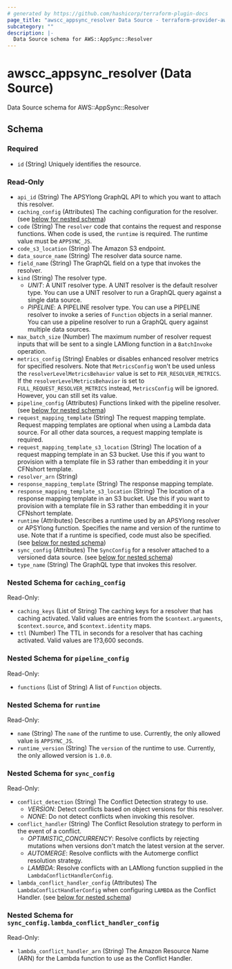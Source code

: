 ```yaml
---
# generated by https://github.com/hashicorp/terraform-plugin-docs
page_title: "awscc_appsync_resolver Data Source - terraform-provider-awscc"
subcategory: ""
description: |-
  Data Source schema for AWS::AppSync::Resolver
---
```


# awscc_appsync_resolver (Data Source)

Data Source schema for AWS::AppSync::Resolver



<!-- schema generated by tfplugindocs -->
## Schema

### Required

- `id` (String) Uniquely identifies the resource.

### Read-Only

- `api_id` (String) The APSYlong GraphQL API to which you want to attach this resolver.
- `caching_config` (Attributes) The caching configuration for the resolver. (see [below for nested schema](#nestedatt--caching_config))
- `code` (String) The ``resolver`` code that contains the request and response functions. When code is used, the ``runtime`` is required. The runtime value must be ``APPSYNC_JS``.
- `code_s3_location` (String) The Amazon S3 endpoint.
- `data_source_name` (String) The resolver data source name.
- `field_name` (String) The GraphQL field on a type that invokes the resolver.
- `kind` (String) The resolver type.
  +  *UNIT*: A UNIT resolver type. A UNIT resolver is the default resolver type. You can use a UNIT resolver to run a GraphQL query against a single data source.
  +  *PIPELINE*: A PIPELINE resolver type. You can use a PIPELINE resolver to invoke a series of ``Function`` objects in a serial manner. You can use a pipeline resolver to run a GraphQL query against multiple data sources.
- `max_batch_size` (Number) The maximum number of resolver request inputs that will be sent to a single LAMlong function in a ``BatchInvoke`` operation.
- `metrics_config` (String) Enables or disables enhanced resolver metrics for specified resolvers. Note that ``MetricsConfig`` won't be used unless the ``resolverLevelMetricsBehavior`` value is set to ``PER_RESOLVER_METRICS``. If the ``resolverLevelMetricsBehavior`` is set to ``FULL_REQUEST_RESOLVER_METRICS`` instead, ``MetricsConfig`` will be ignored. However, you can still set its value.
- `pipeline_config` (Attributes) Functions linked with the pipeline resolver. (see [below for nested schema](#nestedatt--pipeline_config))
- `request_mapping_template` (String) The request mapping template.
 Request mapping templates are optional when using a Lambda data source. For all other data sources, a request mapping template is required.
- `request_mapping_template_s3_location` (String) The location of a request mapping template in an S3 bucket. Use this if you want to provision with a template file in S3 rather than embedding it in your CFNshort template.
- `resolver_arn` (String)
- `response_mapping_template` (String) The response mapping template.
- `response_mapping_template_s3_location` (String) The location of a response mapping template in an S3 bucket. Use this if you want to provision with a template file in S3 rather than embedding it in your CFNshort template.
- `runtime` (Attributes) Describes a runtime used by an APSYlong resolver or APSYlong function. Specifies the name and version of the runtime to use. Note that if a runtime is specified, code must also be specified. (see [below for nested schema](#nestedatt--runtime))
- `sync_config` (Attributes) The ``SyncConfig`` for a resolver attached to a versioned data source. (see [below for nested schema](#nestedatt--sync_config))
- `type_name` (String) The GraphQL type that invokes this resolver.

<a id="nestedatt--caching_config"></a>
### Nested Schema for `caching_config`

Read-Only:

- `caching_keys` (List of String) The caching keys for a resolver that has caching activated.
 Valid values are entries from the ``$context.arguments``, ``$context.source``, and ``$context.identity`` maps.
- `ttl` (Number) The TTL in seconds for a resolver that has caching activated.
 Valid values are 1?3,600 seconds.


<a id="nestedatt--pipeline_config"></a>
### Nested Schema for `pipeline_config`

Read-Only:

- `functions` (List of String) A list of ``Function`` objects.


<a id="nestedatt--runtime"></a>
### Nested Schema for `runtime`

Read-Only:

- `name` (String) The ``name`` of the runtime to use. Currently, the only allowed value is ``APPSYNC_JS``.
- `runtime_version` (String) The ``version`` of the runtime to use. Currently, the only allowed version is ``1.0.0``.


<a id="nestedatt--sync_config"></a>
### Nested Schema for `sync_config`

Read-Only:

- `conflict_detection` (String) The Conflict Detection strategy to use.
  +  *VERSION*: Detect conflicts based on object versions for this resolver.
  +  *NONE*: Do not detect conflicts when invoking this resolver.
- `conflict_handler` (String) The Conflict Resolution strategy to perform in the event of a conflict.
  +  *OPTIMISTIC_CONCURRENCY*: Resolve conflicts by rejecting mutations when versions don't match the latest version at the server.
  +  *AUTOMERGE*: Resolve conflicts with the Automerge conflict resolution strategy.
  +  *LAMBDA*: Resolve conflicts with an LAMlong function supplied in the ``LambdaConflictHandlerConfig``.
- `lambda_conflict_handler_config` (Attributes) The ``LambdaConflictHandlerConfig`` when configuring ``LAMBDA`` as the Conflict Handler. (see [below for nested schema](#nestedatt--sync_config--lambda_conflict_handler_config))

<a id="nestedatt--sync_config--lambda_conflict_handler_config"></a>
### Nested Schema for `sync_config.lambda_conflict_handler_config`

Read-Only:

- `lambda_conflict_handler_arn` (String) The Amazon Resource Name (ARN) for the Lambda function to use as the Conflict Handler.
